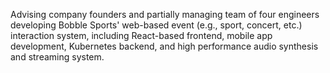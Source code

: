 Advising company founders and partially managing team of four engineers developing Bobble Sports' web-based event (e.g., sport, concert, etc.) interaction system, including React-based frontend, mobile app development, Kubernetes backend, and high performance audio synthesis and streaming system.